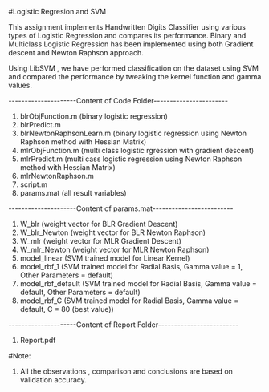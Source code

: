 
#Logistic Regresion and SVM

This assignment implements Handwritten Digits Classifier using various types of Logistic Regression and compares its performance.
Binary and Multiclass Logistic Regression has been implemented using both Gradient descent and Newton Raphson approach.

Using LibSVM , we have performed classification on the dataset using SVM 
and compared the performance by tweaking the kernel function and gamma values.



---------------------Content of Code Folder-----------------------


1. blrObjFunction.m   (binary logistic regression)
2. blrPredict.m
3. blrNewtonRaphsonLearn.m (binary logistic regression using Newton Raphson method with Hessian Matrix)
4. mlrObjFunction.m  (multi class logistic rgression with gradient descent)
5. mlrPredict.m      (multi cass logistic regression using Newton Raphson method with Hessian Matrix)
6. mlrNewtonRaphson.m
7. script.m
8. params.mat       (all result variables)

---------------------Content of params.mat-------------------------
1. W_blr 		 		(weight vector for BLR Gradient Descent)
2. W_blr_Newton  		(weight vector for BLR Newton Raphson)
3. W_mlr		 		(weight vector for MLR Gradient Descent) 
4. W_mlr_Newton			(weight vector for MLR Newton Raphson)
5. model_linear			(SVM trained model for Linear Kernel)
6. model_rbf_1			(SVM trained model for Radial Basis, Gamma value = 1, Other Parameters = default)
7. model_rbf_default 	(SVM trained model for Radial Basis, Gamma value = default, Other Parameters = default)	
8. model_rbf_C			(SVM trained model for Radial Basis, Gamma value = default, C = 80 (best value))


---------------------Content of Report Folder-------------------------
1. Report.pdf

#Note:
1. All the observations , comparison and conclusions are based on validation accuracy.
